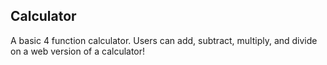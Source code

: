  ## Calculator
  A basic 4 function calculator. Users can add, subtract, multiply, and divide on a web version of a calculator!
